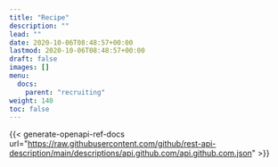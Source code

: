 ```yaml
---
title: "Recipe"
description: ""
lead: ""
date: 2020-10-06T08:48:57+00:00
lastmod: 2020-10-06T08:48:57+00:00
draft: false
images: []
menu:
  docs: 
    parent: "recruiting"
weight: 140
toc: false
---
```


{{< generate-openapi-ref-docs url="https://raw.githubusercontent.com/github/rest-api-description/main/descriptions/api.github.com/api.github.com.json" >}}